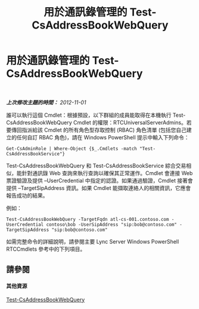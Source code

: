 ﻿---
title: 用於通訊錄管理的 Test-CsAddressBookWebQuery
TOCTitle: 用於通訊錄管理的 Test-CsAddressBookWebQuery
ms:assetid: 977a9c1f-5f4e-4539-9a26-8748b61a57d8
ms:mtpsurl: https://technet.microsoft.com/zh-tw/library/Gg429716(v=OCS.15)
ms:contentKeyID: 49291731
ms.date: 08/10/2015
mtps_version: v=OCS.15
ms.translationtype: HT
---

# 用於通訊錄管理的 Test-CsAddressBookWebQuery

 

_**上次修改主題的時間：** 2012-11-01_

誰可以執行這個 Cmdlet：根據預設，以下群組的成員能取得在本機執行 Test-CsAddressBookWebQuery Cmdlet 的權限：RTCUniversalServerAdmins。若要傳回指派給該 Cmdlet 的所有角色型存取控制 (RBAC) 角色清單 (包括您自己建立的任何自訂 RBAC 角色)，請在 Windows PowerShell 提示中輸入下列命令：

    Get-CsAdminRole | Where-Object {$_.Cmdlets -match "Test-CsAddressBookService"}

Test-CsAddressBookWebQuery 和 Test-CsAddressBookService 綜合交易相似，能針對通訊錄 Web 查詢來執行查詢以確保其正常運作。Cmdlet 會連接 Web 票證驗證及提供 –UserCredential 中指定的認證。如果通過驗證，Cmdlet 接著會提供 –TargetSipAddress 資訊。如果 Cmdlet 能擷取連絡人的相關資訊，它應會報告成功的結果。

例如：

    Test-CsAddressBookWebQuery -TargetFqdn atl-cs-001.contoso.com -UserCredential contoso\bob -UserSipAddress "sip:bob@contoso.com" -TargetSipAddress "sip:bob@contoso.com"

如需完整命令的詳細說明，請參閱主要 Lync Server Windows PowerShell RTCCmdlets 參考中的下列項目。

## 請參閱

#### 其他資源

[Test-CsAddressBookWebQuery](test-csaddressbookwebquery.md)

